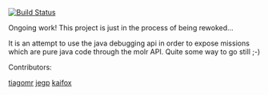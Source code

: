 [![Build Status](https://travis-ci.org/molr/molr-mole-jdebug.svg?branch=master)](https://travis-ci.org/molr/molr-mole-jdebug)

Ongoing work! This project is just in the process of being rewoked...

It is an attempt to use the java debugging api in order to expose missions which are pure java code through the molr API. Quite some way to go still ;-)

Contributors:

[tiagomr](https://github.com/tiagomr)
[jegp](https://github.com/Jegp)
[kaifox](https://github.com/kaifox)
